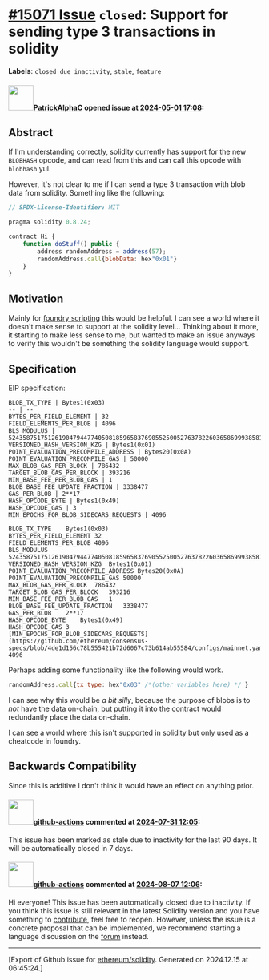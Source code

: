 # [\#15071 Issue](https://github.com/ethereum/solidity/issues/15071) `closed`: Support for sending type 3 transactions in solidity
**Labels**: `closed due inactivity`, `stale`, `feature`


#### <img src="https://avatars.githubusercontent.com/u/54278053?u=8a05bb2a47fc8706824477383a18a66e182dd3b6&v=4" width="50">[PatrickAlphaC](https://github.com/PatrickAlphaC) opened issue at [2024-05-01 17:08](https://github.com/ethereum/solidity/issues/15071):

## Abstract

If I'm understanding correctly, solidity currently has support for the new `BLOBHASH` opcode, and can read from this and can call this opcode with `blobhash` yul. 

However, it's not clear to me if I can send a type 3 transaction with blob data from solidity. Something like the following:

```javascript
// SPDX-License-Identifier: MIT

pragma solidity 0.8.24;

contract Hi {
    function doStuff() public {
        address randomAddress = address(57);
        randomAddress.call{blobData: hex"0x01"}
    }
}
```

## Motivation

Mainly for [foundry scripting](https://github.com/foundry-rs/foundry/issues/6633) this would be helpful. I can see a world where it doesn't make sense to support at the solidity level... Thinking about it more, it starting to make less sense to me, but wanted to make an issue anyways to verify this wouldn't be something the solidity language would support. 

## Specification

EIP specification:

```
BLOB_TX_TYPE | Bytes1(0x03)
-- | --
BYTES_PER_FIELD_ELEMENT | 32
FIELD_ELEMENTS_PER_BLOB | 4096
BLS_MODULUS | 52435875175126190479447740508185965837690552500527637822603658699938581184513
VERSIONED_HASH_VERSION_KZG | Bytes1(0x01)
POINT_EVALUATION_PRECOMPILE_ADDRESS | Bytes20(0x0A)
POINT_EVALUATION_PRECOMPILE_GAS | 50000
MAX_BLOB_GAS_PER_BLOCK | 786432
TARGET_BLOB_GAS_PER_BLOCK | 393216
MIN_BASE_FEE_PER_BLOB_GAS | 1
BLOB_BASE_FEE_UPDATE_FRACTION | 3338477
GAS_PER_BLOB | 2**17
HASH_OPCODE_BYTE | Bytes1(0x49)
HASH_OPCODE_GAS | 3
MIN_EPOCHS_FOR_BLOB_SIDECARS_REQUESTS | 4096

BLOB_TX_TYPE	Bytes1(0x03)
BYTES_PER_FIELD_ELEMENT	32
FIELD_ELEMENTS_PER_BLOB	4096
BLS_MODULUS	52435875175126190479447740508185965837690552500527637822603658699938581184513
VERSIONED_HASH_VERSION_KZG	Bytes1(0x01)
POINT_EVALUATION_PRECOMPILE_ADDRESS	Bytes20(0x0A)
POINT_EVALUATION_PRECOMPILE_GAS	50000
MAX_BLOB_GAS_PER_BLOCK	786432
TARGET_BLOB_GAS_PER_BLOCK	393216
MIN_BASE_FEE_PER_BLOB_GAS	1
BLOB_BASE_FEE_UPDATE_FRACTION	3338477
GAS_PER_BLOB	2**17
HASH_OPCODE_BYTE	Bytes1(0x49)
HASH_OPCODE_GAS	3
[MIN_EPOCHS_FOR_BLOB_SIDECARS_REQUESTS](https://github.com/ethereum/consensus-specs/blob/4de1d156c78b555421b72d6067c73b614ab55584/configs/mainnet.yaml#L148)	4096
```

Perhaps adding some functionality like the following would work.

```javascript
randomAddress.call{tx_type: hex"0x03" /*(other variables here) */ }
```

I can see why this would be _a bit silly_, because the purpose of blobs is to _not_ have the data on-chain, but putting it into the contract would redundantly place the data on-chain. 

I can see a world where this isn't supported in solidity but only used as a cheatcode in foundry. 

## Backwards Compatibility

Since this is additive I don't think it would have an effect on anything prior. 


#### <img src="https://avatars.githubusercontent.com/in/15368?v=4" width="50">[github-actions](https://github.com/apps/github-actions) commented at [2024-07-31 12:05](https://github.com/ethereum/solidity/issues/15071#issuecomment-2260364431):

This issue has been marked as stale due to inactivity for the last 90 days.
It will be automatically closed in 7 days.

#### <img src="https://avatars.githubusercontent.com/in/15368?v=4" width="50">[github-actions](https://github.com/apps/github-actions) commented at [2024-08-07 12:06](https://github.com/ethereum/solidity/issues/15071#issuecomment-2273313336):

Hi everyone! This issue has been automatically closed due to inactivity.
If you think this issue is still relevant in the latest Solidity version and you have something to [contribute](https://docs.soliditylang.org/en/latest/contributing.html), feel free to reopen.
However, unless the issue is a concrete proposal that can be implemented, we recommend starting a language discussion on the [forum](https://forum.soliditylang.org) instead.


-------------------------------------------------------------------------------



[Export of Github issue for [ethereum/solidity](https://github.com/ethereum/solidity). Generated on 2024.12.15 at 06:45:24.]

